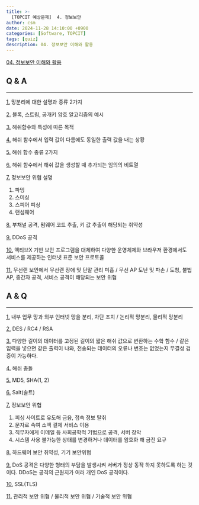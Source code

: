 ```yaml
---
title: >-
  [TOPCIT 예상문제]  4. 정보보안
author: csm
date: 2024-11-28 14:10:00 +0900
categories: [Software, TOPCIT]
tags: [quiz]
description: 04. 정보보안 이해와 활용
---
```


[04. 정보보안 이해와 활용](https://www.topcit.or.kr/upload/edubox/essence/ess_ko_04/index.html)


## Q & A
---
<span id="q1"></span> [1.](#a1) 망분리에 대한 설명과 종류 2가지  

<span id="q2"></span> [2.](#a2) 블록, 스트림, 공개키 암호 알고리즘의 예시  

<span id="q3"></span> [3.](#a3) 해쉬함수와 특성에 따른 목적  

<span id="q4"></span> [4.](#a4) 해쉬 함수에서 입력 값이 다름에도 동일한 출력 값을 내는 상황  

<span id="q5"></span> [5.](#a5) 해쉬 함수 종류 2가지  

<span id="q6"></span> [6.](#a6) 해쉬 함수에서 해쉬 값을 생성할 때 추가되는 임의의 비트열  

<span id="q7"></span> [7.](#a7) 정보보안 위협 설명  
1) 파밍  
2) 스미싱  
3) 스피어 피싱  
4) 랜섬웨어  

<span id="q8"></span> [8.](#a8) 부채널 공격, 펌웨어 코드 추출, 키 값 추출이 해당되는 취약성  

<span id="q9"></span> [9.](#a9) DDoS 공격  

<span id="q10"></span> [10.](#a10) 액티브X 기반 보안 프로그램을 대체하여 다양한 운영체제와 브라우저 환경에서도 서비스를 제공하는 인터넷 표준 보안 프로토콜  

<span id="q11"></span> [11.](#a11) 무선랜 보안에서 무선랜 장애 및 단말 관리 미흡 / 무선 AP 도난 및 파손 / 도청, 불법 AP, 중간자 공격, 서비스 공격이 해당되는 보안 위협  



## A & Q
---
<span id="a1"></span> [1.](#q1) 내부 업무 망과 외부 인터넷 망을 분리, 차단 조치 / 논리적 망분리, 물리적 망분리  

<span id="a2"></span> [2.](#q2) DES / RC4 / RSA  

<span id="a3"></span> [3.](#q3) 다양한 길이의 데이터를 고정된 길이의 짧은 해쉬 값으로 변환하는 수학 함수 / 같은 입력을 넣으면 같은 출력이 나와, 전송되는 데이터의 오류나 변조는 없었는지 무결성 검증이 가능하다.  

<span id="a4"></span> [4.](#q4) 해쉬 충돌  

<span id="a5"></span> [5.](#q5) MD5, SHA(1, 2)  

<span id="a6"></span> [6.](#q6) Salt(솔트)  

<span id="a7"></span> [7.](#q7) 정보보안 위협  
1) 피싱 사이트로 유도해 금융, 접속 정보 탈취  
2) 문자로 속여 소액 결제 서비스 이용  
3) 직무자에게 이메일 등 사회공학적 기법으로 공격, 서버 장악  
4) 시스템 사용 불가능한 상태를 변경하거나 데이터를 암호화 해 금전 요구  

<span id="a8"></span> [8.](#q8) 하드웨어 보안 취약성, 기기 보안위협  

<span id="a9"></span> [9.](#q9) DoS 공격은 다양한 형태의 부담을 발생시켜 서버가 정상 동작 하지 못하도록 하는 것이다. DDoS는 공격의 근원지가 여러 개인 DoS 공격이다.  

<span id="a10"></span> [10.](#q10) SSL(TLS)  

<span id="a11"></span> [11.](#q11) 관리적 보안 위협 / 물리적 보안 위협 / 기술적 보안 위협  

